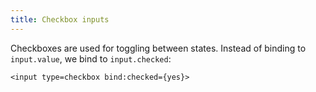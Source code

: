 ```yaml
---
title: Checkbox inputs
---
```


Checkboxes are used for toggling between states. Instead of binding to `input.value`, we bind to `input.checked`:

```svelte
<input type=checkbox bind:checked={yes}>
```
